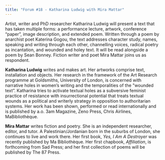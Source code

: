 ```yaml
---
title: "Forum #18 - Katharina Ludwig with Mira Mattar"
---
```


Artist, writer and PhD researcher Katharina Ludwig will present a text that has taken multiple forms: a performance lecture, artwork, conference “paper”, image description, and extended poem. Written through a poem by anarchist poet Katerina Gogou, the text addresses character study, names, speaking and writing through each other, channelling voices, radical poetry as incantation, and wounded and holey text. It will be read alongside a poem by Sean Bonney. Fiction writer and poet Mira Mattar joins us as respondent.

**Katharina Ludwig** writes and makes art. Her artworks comprise text, installation and objects. Her research in the framework of the Art Research programme at Goldsmiths, University of London, is concerned with narrative holes in women’s writing and the temporalities of the "wounded text”. Katharina tries to activate textual holes as a subversive feminist practice of resistance with insurrectional potential that treats textual wounds as a political and writerly strategy in opposition to authoritarian systems. Her work has been shown, performed or read internationally and is published by a.o. 3am Magazine, Zeno Press, Chris Airlines, MaBibliothèque.

**Mira Mattar** writes fiction and poetry. She is an independent researcher, editor, and tutor. A Palestinian/Jordanian born in the suburbs of London, she continues to live and work there. Her first book, *Yes, I Am A Destroyer* was recently published by Ma Bibliothèque. Her first chapbook, *Affiliation*, is forthcoming from Sad Press; and her first collection of poems will be published by The 87 Press.